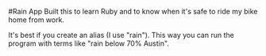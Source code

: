 #Rain App
Built this to learn Ruby and to know when it's safe to ride my bike home from work. 

It's best if you create an alias (I use "rain"). This way you can run the program with terms like "rain below 70% Austin".
